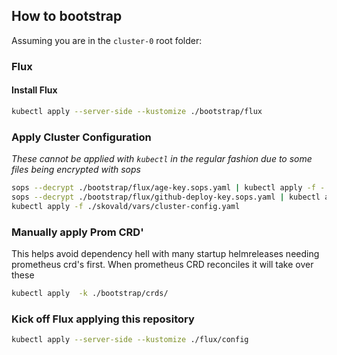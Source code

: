 ## How to bootstrap

Assuming you are in the `cluster-0` root folder:

### Flux

#### Install Flux

```sh
kubectl apply --server-side --kustomize ./bootstrap/flux
```

### Apply Cluster Configuration

_These cannot be applied with `kubectl` in the regular fashion due to some files being encrypted with sops_

```sh
sops --decrypt ./bootstrap/flux/age-key.sops.yaml | kubectl apply -f -
sops --decrypt ./bootstrap/flux/github-deploy-key.sops.yaml | kubectl apply -f -
kubectl apply -f ./skovald/vars/cluster-config.yaml
```

### Manually apply Prom CRD'

This helps avoid dependency hell with many startup helmreleases needing prometheus crd's first. When prometheus CRD reconciles it will take over these

```sh
kubectl apply  -k ./bootstrap/crds/
```

### Kick off Flux applying this repository

```sh
kubectl apply --server-side --kustomize ./flux/config
```
